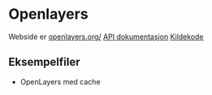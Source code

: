 # Openlayers
Webside er [openlayers.org/](http://openlayers.org/)
[API dokumentasjon](http://openlayers.org/en/latest/apidoc/)
[Kildekode](https://github.com/openlayers/ol3)

## Eksempelfiler

- OpenLayers med cache